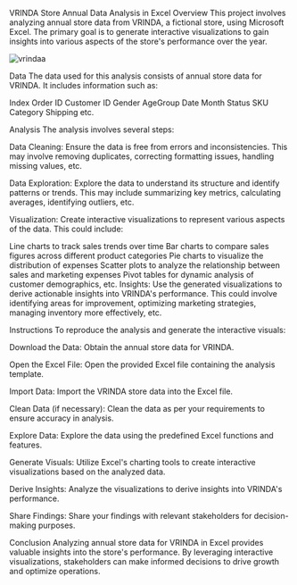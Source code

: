 VRINDA Store Annual Data Analysis in Excel
Overview
This project involves analyzing annual store data from VRINDA, a fictional store, using Microsoft Excel. The primary goal is to generate interactive visualizations to gain insights into various aspects of the store's performance over the year.

![vrindaa](https://github.com/HamirAditya/InteractiveXLStoreAnalysis/assets/160116915/66e8e6a1-5b8c-4c10-ae05-aaaff9606123)


Data
The data used for this analysis consists of annual store data for VRINDA. It includes information such as:

Index
Order ID 
Customer ID
Gender
AgeGroup
Date 
Month
Status
SKU 
Category
Shipping etc.

Analysis
The analysis involves several steps:

Data Cleaning: Ensure the data is free from errors and inconsistencies. This may involve removing duplicates, correcting formatting issues, handling missing values, etc.

Data Exploration: Explore the data to understand its structure and identify patterns or trends. This may include summarizing key metrics, calculating averages, identifying outliers, etc.

Visualization: Create interactive visualizations to represent various aspects of the data. This could include:

Line charts to track sales trends over time
Bar charts to compare sales figures across different product categories
Pie charts to visualize the distribution of expenses
Scatter plots to analyze the relationship between sales and marketing expenses
Pivot tables for dynamic analysis of customer demographics, etc.
Insights: Use the generated visualizations to derive actionable insights into VRINDA's performance. This could involve identifying areas for improvement, optimizing marketing strategies, managing inventory more effectively, etc.

Instructions
To reproduce the analysis and generate the interactive visuals:

Download the Data: Obtain the annual store data for VRINDA.

Open the Excel File: Open the provided Excel file containing the analysis template.

Import Data: Import the VRINDA store data into the Excel file.

Clean Data (if necessary): Clean the data as per your requirements to ensure accuracy in analysis.

Explore Data: Explore the data using the predefined Excel functions and features.

Generate Visuals: Utilize Excel's charting tools to create interactive visualizations based on the analyzed data.

Derive Insights: Analyze the visualizations to derive insights into VRINDA's performance.

Share Findings: Share your findings with relevant stakeholders for decision-making purposes.

Conclusion
Analyzing annual store data for VRINDA in Excel provides valuable insights into the store's performance. By leveraging interactive visualizations, stakeholders can make informed decisions to drive growth and optimize operations.
